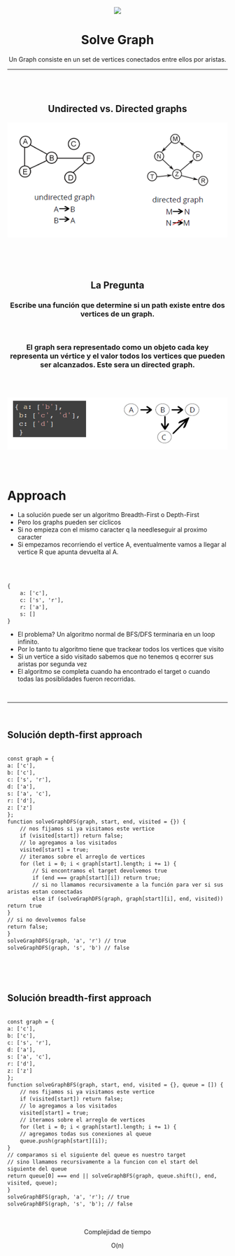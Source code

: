 


<p align='center'>
        <img src='https://static.wixstatic.com/media/85087f_0d84cbeaeb824fca8f7ff18d7c9eaafd~mv2.png/v1/fill/w_160,h_30,al_c,q_85,usm_0.66_1.00_0.01/Logo_completo_Color_1PNG.webp' </img>
</p>


<h1 align='center'>Solve Graph</h1>

<div>
<p align='center'>Un Graph consiste en un set de vertices conectados entre ellos por aristas.</p>
<hr>
<br/>
<br/>
<h2 align='center'>Undirected vs. Directed graphs</h2>
<p align='center'>
<img  src='../../images/graph.png' </img>
</p>
<br/>
<br/>
<br/>
<h2 align='center'>La Pregunta</h2>
<h3 align='center' >Escribe una función que determine si un path existe entre dos vertices de un graph.</h3>
<br/>
<h3 align='center'>El graph sera representado como un objeto cada key representa un vértice y el valor todos los vertices que pueden ser alcanzados. Este sera un directed graph.</h3>
<br/>
<br/>
<p align='center'>
<img align='center' src='../../images/graph 2.png' </img>
</p>
</div>

<br/>
<br/>
<h1>Approach</h1>

- La solución puede ser un algoritmo Breadth-First o Depth-First
- Pero los graphs pueden ser cíclicos
- Si no empieza con el mismo caracter q la needleseguir al proximo caracter
- Si empezamos recorriendo el vertice A, eventualmente vamos a llegar al vertice R que apunta devuelta al A.

<br/>
<pre><code>
{ 
    a: ['c'],
    c: ['s', 'r'],
    r: ['a'],
    s: []
}
</code></pre>

- El problema? Un algoritmo normal de BFS/DFS terminaria en un loop infinito.
- Por lo tanto tu algoritmo tiene que trackear todos los vertices que visito
- Si un vertice a sido visitado sabemos que no tenemos q ecorrer sus aristas por segunda vez
- El algoritmo se completa cuando ha encontrado el target o cuando todas las posiblidades fueron recorridas.
<br/>
<hr>
<br/>
<h2>Solución depth-first approach</h2>
<pre><code>
const graph = {
a: ['c'],
b: ['c'],
c: ['s', 'r'],
d: ['a'],
s: ['a', 'c'],
r: ['d'],
z: ['z']
};
function solveGraphDFS(graph, start, end, visited = {}) {
    // nos fijamos si ya visitamos este vertice
    if (visited[start]) return false;
    // lo agregamos a los visitados
    visited[start] = true;
    // iteramos sobre el arreglo de vertices
    for (let i = 0; i < graph[start].length; i += 1) {
        // Si encontramos el target devolvemos true
        if (end === graph[start][i]) return true;
        // si no llamamos recursivamente a la función para ver si sus aristas estan conectadas
        else if (solveGraphDFS(graph, graph[start][i], end, visited)) return true
}
// si no devolvemos false
return false;
}
solveGraphDFS(graph, 'a', 'r') // true
solveGraphDFS(graph, 's', 'b') // false
</code></pre>
<br/>
<br/>
<br/>
<h2>Solución breadth-first approach</h2>
<pre><code>
const graph = {
a: ['c'],
b: ['c'],
c: ['s', 'r'],
d: ['a'],
s: ['a', 'c'],
r: ['d'],
z: ['z']
};
function solveGraphBFS(graph, start, end, visited = {}, queue = []) {
    // nos fijamos si ya visitamos este vertice
    if (visited[start]) return false;
    // lo agregamos a los visitados
    visited[start] = true;
    // iteramos sobre el arreglo de vertices
    for (let i = 0; i < graph[start].length; i += 1) {
    // agregamos todas sus conexiones al queue
    queue.push(graph[start][i]);
}
// comparamos si el siguiente del queue es nuestro target
// sino llamamos recursivamente a la funcion con el start del siguiente del queue
return queue[0] === end || solveGraphBFS(graph, queue.shift(), end, visited, queue);
}
solveGraphBFS(graph, 'a', 'r'); // true
solveGraphBFS(graph, 's', 'b'); // false
</code></pre>
<br/>
<br/>
 <div align="center">
        Complejidad de tiempo
            <p>O(n)</p>
    </div>